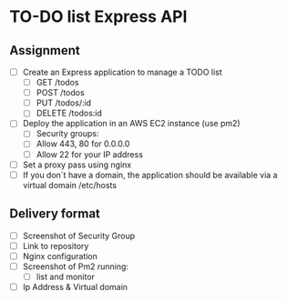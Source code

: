 # TO-DO list Express API

## Assignment

- [ ] Create an Express application to manage a TODO list
  - [ ] GET     /todos
  - [ ] POST    /todos
  - [ ] PUT     /todos/:id
  - [ ] DELETE  /todos:id
- [ ] Deploy the application in an AWS EC2 instance (use pm2)
  - [ ] Security groups:
  - [ ] Allow 443, 80 for 0.0.0.0
  - [ ] Allow 22 for your IP address
- [ ] Set a proxy pass using nginx
- [ ] If you don´t have a domain, the application should be available via a virtual domain /etc/hosts

## Delivery format

- [ ] Screenshot of Security Group
- [ ] Link to repository
- [ ] Nginx configuration
- [ ] Screenshot of Pm2 running:
  - [ ] list and monitor
- [ ] Ip Address & Virtual domain
